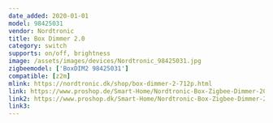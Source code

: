 ```yaml
---
date_added: 2020-01-01
model: 98425031
vendor: Nordtronic
title: Box Dimmer 2.0
category: switch
supports: on/off, brightness
image: /assets/images/devices/Nordtronic_98425031.jpg
zigbeemodel: ['BoxDIM2 98425031']
compatible: [z2m]
mlink: https://nordtronic.dk/shop/box-dimmer-2-712p.html
link: https://www.proshop.de/Smart-Home/Nordtronic-Box-Zigbee-Dimmer-20/2805648
link2: https://www.proshop.dk/Smart-Home/Nordtronic-Box-Zigbee-Dimmer-20/2805648
link3: 
---
```

